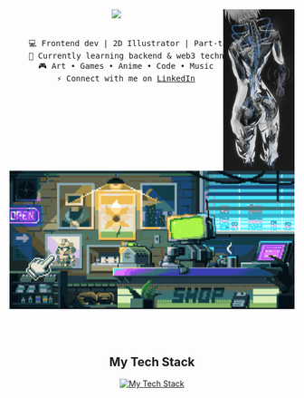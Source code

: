 <div align="center">
<img src="https://raw.githubusercontent.com/wozwaldo/wozwaldo/master/assets/woz-4.jpg" width="25%" align="right" />
<img src="https://readme-typing-svg.demolab.com?font=Fira+Code&weight=500&size=35&duration=2000&pause=1000&color=72F764&center=true&vCenter=true&multiline=true&repeat=false&random=false&width=1300&height=120&lines=Hi+hi!;I'm+Beril%2C+a+frontend+developer+and+a+2D+anime+illustrator." width="70%"/>
<br><br>
<pre>
    💻 Frontend dev | 2D Illustrator | Part-time Ninja
    🌱 Currently learning backend & web3 technologies
    🎮 Art • Games • Anime • Code • Music
    ⚡️ Connect with me on <a target= "_blank" href="https://www.linkedin.com/in/berilbutun/">LinkedIn</a>
</pre>
<img src="https://raw.githubusercontent.com/wozwaldo/wozwaldo/master/assets/woz.gif" width="600" height="auto" />

<br><br>
## My Tech Stack

[![My Tech Stack](https://skillicons.dev/icons?i=js,html,css,bootstrap,discord,docker,figma,git,jquery,nodejs,notion,npm,phpstorm,py,stackoverflow,swift,vscode)](https://skillicons.dev)
    
</div>

